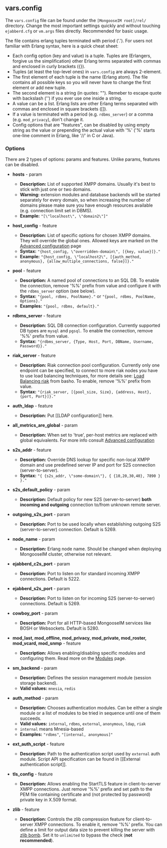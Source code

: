 ## vars.config

The `vars.config` file can be found under the `[MongooseIM root]/rel/` directory. Change the most important settings quickly and without touching `ejabberd.cfg` or `vm.args` files directly. Recommended for basic usage.

The file contains erlang tuples terminated with period ('.'). For users not familiar with Erlang syntax, here is a quick cheat sheet:

* Each config option (key and value) is a tuple. Tuples are (Erlangers, forgive us the simplification) other Erlang terms separated with commas and enclosed in curly brackets ({}).
* Tuples (at least the top-level ones) in `vars.config` are always 2-element.
* The first element of each tuple is the name (Erlang atom). The file contains all possible keys so you will never have to change the first element or add new tuple.
* The second element is a string (in quotes: "").  Remeber to escape quote with backslash ('\') if you ever use one inside a string.
* A value can be a list. Erlang lists are other Erlang terms separated with commas and enclosed in square brackets ([]).
* If a value is terminated with a period (e.g. `rdbms_server`) or a comma (e.g. `mod_privacy`), don't change it.
* Config options that are "features", can be disabled by using empty string as the value or prepending the actual value with  '%' ('%' starts one-line comment in Erlang, like '//' in C or Java).

### Options

There are 2 types of options: params and features. Unlike params, features can be disabled.

* **hosts** - param
    * **Description:** List of supported XMPP domains. Usually it's best to stick with just one or two domains.
    * **Warning:** extension modules and database backends will be started separately for every domain, so when increasing the number of domains please make sure you have enough resources available (e.g. connection limit set in DBMS).
    * **Example:** `"[\"localhost\", \"domain2\"]"`

* **host_config** - feature
    * **Description:** List of specific options for chosen XMPP domains. They will override the global ones. Allowed keys are marked on the [Advanced configuration](Advanced-configuration.md) page
    * **Syntax:** `"{host_config, \"overridden-domain\", [{key, value}]}."`
    * **Example:** `"{host_config, \"localhost2\", [{auth_method, anonymous}, {allow_multiple_connections, false}]}." `

* **pool** - feature
    * **Description:** A named pool of connections to an SQL DB. To enable the connection, remove '%%' prefix from value and configure it with the `rdbms_server` option (see below).
    * **Syntax:** `"{pool, rdbms, PoolName}."` or `"{pool, rdbms, PoolName, Options}."`
    * **Examples:** `"{pool, rdbms, default}."`

* **rdbms_server** - feature
    * **Description:** SQL DB connection configuration. Currently supported DB types are `mysql` and `pgsql`. To enable the connection, remove '%%' prefix from value.
    * **Syntax:** `"{rdbms_server, {Type, Host, Port, DBName, Username, Password}}."`

* **riak_server** - feature
    * **Description:** Riak connection pool configuration. Currently only one endpoint can be specified, to connect to more riak nodes you have to use load balancing techniques, for more details see:
    [Load Balancing riak](http://docs.basho.com/riak/latest/ops/advanced/configs/load-balancing-proxy/) from basho.
    To enable, remove '%%' prefix from value.
    * **Syntax:** `"{riak_server, [{pool_size, Size}, {address, Host}, {port, Port}]}."`

* **auth_ldap** - feature
    * **Description:** Put [[LDAP configuration]] here.

* **all_metrics_are_global** - param
    * **Description:** When set to 'true', per-host metrics are replaced with global equivalents. For more info consult [Advanced configuration](Advanced-configuration.md)

* **s2s_addr** - feature
    * **Description:** Override DNS lookup for specific non-local XMPP domain and use predefined server IP and port for S2S connection (server-to-server).
    * **Syntax:** `"{ {s2s_addr, \"some-domain\"}, { {10,20,30,40}, 7890 } }."`

* **s2s_default_policy** - param
    * **Description:** Default policy for new S2S (server-to-server) **both incoming and outgoing** connection to/from unknown remote server.

* **outgoing_s2s_port** - param
    * **Description:** Port to be used locally when establishing outgoing S2S (server-to-server) connection. Default is 5269.

* **node_name** - param
    * **Description:** Erlang node name. Should be changed when deploying MongooseIM cluster, otherwise not relevant.

* **ejabberd_c2s_port** - param
    * **Description:** Port to listen on for standard incoming XMPP connections. Default is 5222.

* **ejabberd_s2s_port** - param
    * **Description:** Port to listen on for incoming S2S (server-to-server) connections. Default is 5269.

* **cowboy_port** - param
    * **Description:** Port for all HTTP-based MongooseIM services like BOSH or Websockets. Default is 5280.

* **mod_last, mod_offline, mod_privacy, mod_private, mod_roster, mod_vcard, mod_snmp** - feature
    * **Description:** Allows enabling/disabling specific modules and configuring them. Read more on the [Modules](advanced-configuration/Modules.md) page.

* **sm_backend** - param
    * **Description:** Defines the session management module (session storage backend).
    * **Valid values:** `mnesia`, `redis`

* **auth_method** - param
    * **Description:** Chooses authentication modules. Can be either a single module or a list of modules to be tried in sequence until one of them succeeds.
    * **Valid values:** `internal`, `rdbms`, `external`, `anonymous`, `ldap`, `riak`
    * `internal` means Mnesia-based
    * **Examples:** `"rdbms"`, `"[internal, anonymous]"`

* **ext_auth_script** - feature
    * **Description:** Path to the authentication script used by `external` auth module. Script API specification can be found in [[External authentication script]].

* **tls_config** - feature
    * **Description:** Allows enabling the StartTLS feature in client-to-server XMPP connections. Just remove '%%' prefix and set path to the PEM file containing certificate and (not protected by password) private key in X.509 format.

* **zlib** - feature
    * **Description:** Controls the zlib compression feature for client-to-server XMPP connections. To enable it, remove '%%' prefix. You can define a limit for output data size to prevent killing the server with [zlib bomb](http://xmpp.org/resources/security-notices/uncontrolled-resource-consumption-with-highly-compressed-xmpp-stanzas/). Set it to `unlimited` to bypass the check (**not recommended**).
